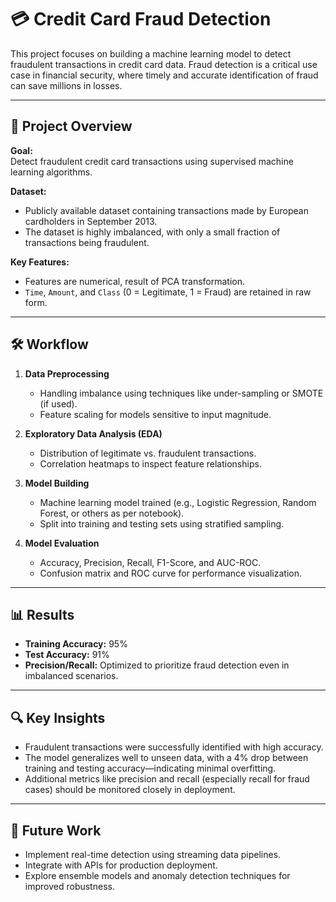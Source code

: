 
# 💳 Credit Card Fraud Detection

This project focuses on building a machine learning model to detect fraudulent transactions in credit card data. Fraud detection is a critical use case in financial security, where timely and accurate identification of fraud can save millions in losses.

---

## 📌 Project Overview

**Goal:**  
Detect fraudulent credit card transactions using supervised machine learning algorithms.

**Dataset:**  
- Publicly available dataset containing transactions made by European cardholders in September 2013.
- The dataset is highly imbalanced, with only a small fraction of transactions being fraudulent.

**Key Features:**
- Features are numerical, result of PCA transformation.
- `Time`, `Amount`, and `Class` (0 = Legitimate, 1 = Fraud) are retained in raw form.

---

## 🛠️ Workflow

1. **Data Preprocessing**
   - Handling imbalance using techniques like under-sampling or SMOTE (if used).
   - Feature scaling for models sensitive to input magnitude.

2. **Exploratory Data Analysis (EDA)**
   - Distribution of legitimate vs. fraudulent transactions.
   - Correlation heatmaps to inspect feature relationships.

3. **Model Building**
   - Machine learning model trained (e.g., Logistic Regression, Random Forest, or others as per notebook).
   - Split into training and testing sets using stratified sampling.

4. **Model Evaluation**
   - Accuracy, Precision, Recall, F1-Score, and AUC-ROC.
   - Confusion matrix and ROC curve for performance visualization.

---

## 📊 Results

- **Training Accuracy:** 95%  
- **Test Accuracy:** 91%  
- **Precision/Recall:** Optimized to prioritize fraud detection even in imbalanced scenarios.

---

## 🔍 Key Insights

- Fraudulent transactions were successfully identified with high accuracy.
- The model generalizes well to unseen data, with a 4% drop between training and testing accuracy—indicating minimal overfitting.
- Additional metrics like precision and recall (especially recall for fraud cases) should be monitored closely in deployment.

---

## 🚀 Future Work

- Implement real-time detection using streaming data pipelines.
- Integrate with APIs for production deployment.
- Explore ensemble models and anomaly detection techniques for improved robustness.

